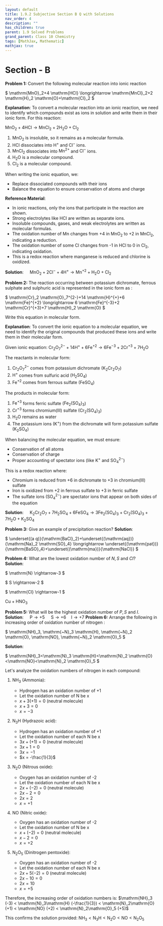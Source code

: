 ```yaml
---
layout: default
title: 1.9.2 Subjective Section B Q with Solutions
nav_order: 4
description: ""
has_children: true
parent: 1.9 Solved Problems
grand_parent: Class 10 Chemistry 
tags: [MathJax, Mathematic]
mathjax: true
---
```

# Section - B

**Problem 1:** Convert the following molecular reaction into ionic reaction

$
\mathrm{MnO}_2+4 \mathrm{HCl} \longrightarrow \mathrm{MnCl}_2+2 \mathrm{H}_2 \mathrm{O}+\mathrm{Cl}_2
$

**Explanation**: 
To convert a molecular reaction into an ionic reaction, we need to identify which compounds exist as ions in solution and write them in their ionic form. For this reaction:

$\mathrm{MnO}_2+4 \mathrm{HCl} \longrightarrow \mathrm{MnCl}_2+2 \mathrm{H}_2 \mathrm{O}+\mathrm{Cl}_2$

1. $\mathrm{MnO}_2$ is insoluble, so it remains as a molecular formula.
2. $\mathrm{HCl}$ dissociates into $\mathrm{H}^+$ and $\mathrm{Cl}^-$ ions.
3. $\mathrm{MnCl}_2$ dissociates into $\mathrm{Mn}^{2+}$ and $\mathrm{Cl}^-$ ions.
4. $\mathrm{H}_2\mathrm{O}$ is a molecular compound.
5. $\mathrm{Cl}_2$ is a molecular compound.

When writing the ionic equation, we:
- Replace dissociated compounds with their ions
- Balance the equation to ensure conservation of atoms and charge

**Reference Material**:
- In ionic reactions, only the ions that participate in the reaction are shown.
- Strong electrolytes like HCl are written as separate ions.
- Insoluble compounds, gases, and weak electrolytes are written as molecular formulas.
- The oxidation number of Mn changes from +4 in $\mathrm{MnO}_2$ to +2 in $\mathrm{MnCl}_2$, indicating a reduction.
- The oxidation number of some Cl changes from -1 in $\mathrm{HCl}$ to 0 in $\mathrm{Cl}_2$, indicating oxidation.
- This is a redox reaction where manganese is reduced and chlorine is oxidized.


**Solution**: $\quad \mathrm{MnO}_2+2 \mathrm{Cl}^{-}+4 \mathrm{H}^{+} \longrightarrow \mathrm{Mn}^{+2}+\mathrm{H}_2 \mathrm{O}+\mathrm{Cl}_2$

**Problem 2:** The reaction occurring between potassium dichromate, ferrous sulphate and sulphuric acid is represented in the ionic form as :

$
\mathrm{Cr}_2 \mathrm{O}_7^{2-}+14 \mathrm{H}^{+}+6 \mathrm{Fe}^{+2} \longrightarrow 6 \mathrm{Fe}^{-3}+2 \mathrm{Cr}^{+3}+7 \mathrm{H}_2 \mathrm{O}
$


Write this equation in molecular form.

**Explanation**:
To convert the ionic equation to a molecular equation, we need to identify the original compounds that produced these ions and write them in their molecular form.

Given ionic equation:
$\mathrm{Cr}_2 \mathrm{O}_7^{2-}+14 \mathrm{H}^{+}+6 \mathrm{Fe}^{+2} \longrightarrow 6 \mathrm{Fe}^{-3}+2 \mathrm{Cr}^{+3}+7 \mathrm{H}_2 \mathrm{O}$

The reactants in molecular form:
1. $\mathrm{Cr}_2 \mathrm{O}_7^{2-}$ comes from potassium dichromate ($\mathrm{K}_2 \mathrm{Cr}_2 \mathrm{O}_7$)
2. $\mathrm{H}^{+}$ comes from sulfuric acid ($\mathrm{H}_2 \mathrm{SO}_4$)
3. $\mathrm{Fe}^{+2}$ comes from ferrous sulfate ($\mathrm{FeSO}_4$)

The products in molecular form:
1. $\mathrm{Fe}^{+3}$ forms ferric sulfate ($\mathrm{Fe}_2(\mathrm{SO}_4)_3$)
2. $\mathrm{Cr}^{+3}$ forms chromium(III) sulfate ($\mathrm{Cr}_2(\mathrm{SO}_4)_3$)
3. $\mathrm{H}_2 \mathrm{O}$ remains as water
4. The potassium ions ($\mathrm{K}^+$) from the dichromate will form potassium sulfate ($\mathrm{K}_2 \mathrm{SO}_4$)

When balancing the molecular equation, we must ensure:
- Conservation of all atoms
- Conservation of charge
- Proper accounting of spectator ions (like $\mathrm{K}^+$ and $\mathrm{SO}_4^{2-}$)

This is a redox reaction where:
- Chromium is reduced from +6 in dichromate to +3 in chromium(III) sulfate
- Iron is oxidized from +2 in ferrous sulfate to +3 in ferric sulfate
- The sulfate ions ($\mathrm{SO}_4^{2-}$) are spectator ions that appear on both sides of the equation

**Solution**: $\quad \mathrm{K}_2 \mathrm{Cr}_2 \mathrm{O}_7+7 \mathrm{H}_2 \mathrm{SO}_4+6 \mathrm{FeSO}_4 \longrightarrow 3 \mathrm{Fe}_2\left(\mathrm{SO}_4\right)_3+\mathrm{Cr}_2\left(\mathrm{SO}_4\right)_3+7 \mathrm{H}_2 \mathrm{O}+\mathrm{K}_2 \mathrm{SO}_4$

**Problem 3:** Give an example of precipitation reaction?
**Solution**:

$
\underset{(a q)}{\mathrm{BaCl}_2}+\underset{(\mathrm{aq})}{\mathrm{Na}_2 \mathrm{SO}_4} \longrightarrow \underset{(\mathrm{pat})}{\mathrm{BaSO}_4}+\underset{(\mathrm{ma})}{\mathrm{NaCl}}
$


**Problem 4:** What are the lowest oxidation number of $N, S$ and $Cl ?$  
**Solution**:

$
\mathrm{N} \rightarrow-3
$


$
S \rightarrow-2
$


$
\mathrm{Cl} \rightarrow-1
$

$\mathrm{Cu}+\mathrm{HNO}_3$


**Problem 5:** What will be the highest oxidation number of $P, S$ and $I$.
**Solution**: $\quad \mathrm{P} \rightarrow+5 \quad \mathrm{~S} \rightarrow+6 \quad \mathrm{I} \rightarrow+7$
**Problem 6:** Arrange the following in increasing order of oxidation number of nitrogen :

$
\mathrm{NH}_3, \mathrm{~N}_3 \mathrm{H}, \mathrm{~N}_2 \mathrm{O}, \mathrm{NO}, \mathrm{~N}_2 \mathrm{O}_5
$

**Solution**:

$
\mathrm{NH}_3<\mathrm{N}_3 \mathrm{H}<\mathrm{N}_2 \mathrm{O}<\mathrm{NO}<\mathrm{N}_2 \mathrm{O}_5
$

Let's analyze the oxidation numbers of nitrogen in each compound:

1. $\mathrm{NH}_3$ (Ammonia):
   - Hydrogen has an oxidation number of +1
   - Let the oxidation number of N be x
   - $x + 3(+1) = 0$ (neutral molecule)
   - $x + 3 = 0$
   - $x = -3$

2. $\mathrm{N}_3\mathrm{H}$ (Hydrazoic acid):
   - Hydrogen has an oxidation number of +1
   - Let the oxidation number of each N be x
   - $3x + (+1) = 0$ (neutral molecule)
   - $3x + 1 = 0$
   - $3x = -1$
   - $x = -\frac{1}{3}$

3. $\mathrm{N}_2\mathrm{O}$ (Nitrous oxide):
   - Oxygen has an oxidation number of -2
   - Let the oxidation number of each N be x
   - $2x + (-2) = 0$ (neutral molecule)
   - $2x - 2 = 0$
   - $2x = 2$
   - $x = +1$

4. $\mathrm{NO}$ (Nitric oxide):
   - Oxygen has an oxidation number of -2
   - Let the oxidation number of N be x
   - $x + (-2) = 0$ (neutral molecule)
   - $x - 2 = 0$
   - $x = +2$

5. $\mathrm{N}_2\mathrm{O}_5$ (Dinitrogen pentoxide):
   - Oxygen has an oxidation number of -2
   - Let the oxidation number of each N be x
   - $2x + 5(-2) = 0$ (neutral molecule)
   - $2x - 10 = 0$
   - $2x = 10$
   - $x = +5$

Therefore, the increasing order of oxidation numbers is:
$\mathrm{NH}_3 (-3) < \mathrm{N}_3\mathrm{H} (-\frac{1}{3}) < \mathrm{N}_2\mathrm{O} (+1) < \mathrm{NO} (+2) < \mathrm{N}_2\mathrm{O}_5 (+5)$

This confirms the solution provided: $\mathrm{NH}_3 < \mathrm{N}_3\mathrm{H} < \mathrm{N}_2\mathrm{O} < \mathrm{NO} < \mathrm{N}_2\mathrm{O}_5$

